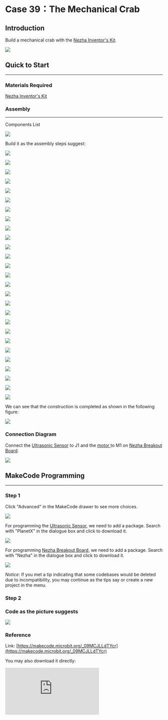 # Case 39：The Mechanical Crab

## Introduction
Build a mechanical crab with the [Nezha Inventor's Kit](https://www.elecfreaks.com/nezha-inventor-s-kit-for-micro-bit-without-micro-bit-board.html).

![](./images/39_1.png)

## Quick to Start
---

### Materials Required

[Nezha Inventor's Kit](https://www.elecfreaks.com/nezha-inventor-s-kit-for-micro-bit-without-micro-bit-board.html)

### Assembly
---
Components List

![](./images/neza-inventor-s-kit-case-39-02.png)

Build it as the assembly steps suggest:

![](./images/neza-inventor-s-kit-step-39-01.png)

![](./images/neza-inventor-s-kit-step-39-02.png)

![](./images/neza-inventor-s-kit-step-39-03.png)

![](./images/neza-inventor-s-kit-step-39-04.png)

![](./images/neza-inventor-s-kit-step-39-05.png)

![](./images/neza-inventor-s-kit-step-39-06.png)

![](./images/neza-inventor-s-kit-step-39-07.png)

![](./images/neza-inventor-s-kit-step-39-08.png)

![](./images/neza-inventor-s-kit-step-39-09.png)

![](./images/neza-inventor-s-kit-step-39-10.png)

![](./images/neza-inventor-s-kit-step-39-11.png)

![](./images/neza-inventor-s-kit-step-39-12.png)

![](./images/neza-inventor-s-kit-step-39-13.png)

![](./images/neza-inventor-s-kit-step-39-14.png)

![](./images/neza-inventor-s-kit-step-39-15.png)

![](./images/neza-inventor-s-kit-step-39-16.png)

![](./images/neza-inventor-s-kit-step-39-17.png)

![](./images/neza-inventor-s-kit-step-39-18.png)

![](./images/neza-inventor-s-kit-step-39-19.png)

![](./images/neza-inventor-s-kit-step-39-20.png)

![](./images/neza-inventor-s-kit-step-39-21.png)

![](./images/neza-inventor-s-kit-step-39-22.png)

![](./images/neza-inventor-s-kit-step-39-23.png)

![](./images/neza-inventor-s-kit-step-39-24.png)

![](./images/neza-inventor-s-kit-step-39-25.png)

![](./images/neza-inventor-s-kit-step-39-26.png)

![](./images/neza-inventor-s-kit-step-39-27.png)

We can see that the construction is completed as shown in the following figure:

![](./images/neza-inventor-s-kit-case-39-01.png)

### Connection Diagram

Connect the [Ultrasonic Sensor](https://shop.elecfreaks.com/products/elecfreaks-planetx-ultrasonic-sensor?_pos=1&_sid=d432fa273&_ss=r) to J1 and the [motor ](https://shop.elecfreaks.com/products/elecfreaks-high-speed-building-blocks-motor?_pos=4&_sid=bfad50d7f&_ss=r)to M1 on [Nezha Breakout Board](https://shop.elecfreaks.com/products/elecfreaks-nezha-breakout-board?_pos=1&_sid=c41e367c3&_ss=r).

![](./images/neza-inventor-s-kit-case-39-03.png)


## MakeCode Programming
---


### Step 1
Click "Advanced" in the MakeCode drawer to see more choices.

![](./images/neza-inventor-s-kit-case-37-04.png)

For programming the [Ultrasonic Sensor](https://www.elecfreaks.com/planetx-ultrasonic.html), we need to add a package. Search with "PlanetX" in the dialogue box and click to download it.

![](./images/neza-inventor-s-kit-case-37-05.png)

For programming [Nezha Breakout Board](https://shop.elecfreaks.com/products/elecfreaks-nezha-breakout-board?_pos=1&_sid=00432325a&_ss=rl), we need to add a package. Search with "Nezha" in the dialogue box and click to download it.

![](./images/neza-inventor-s-kit-case-37-06.png)

*Notice*: If you met a tip indicating that some codebases would be deleted due to incompatibility, you may continue as the tips say or create a new project in the menu.

### Step 2

### Code as the picture suggests

![](./images/neza-inventor-s-kit-case-39-07.png)


### Reference
Link: [https://makecode.microbit.org/_09MCJLLdTYcr](https://makecode.microbit.org/_09MCJLLdTYcr)

You may also download it directly:

<div
    style={{
        position: 'relative',
        paddingBottom: '60%',
        overflow: 'hidden',
    }}
>
    <iframe
        src="https://makecode.microbit.org/_09MCJLLdTYcr"
        frameborder="0"
        sandbox="allow-popups allow-forms allow-scripts allow-same-origin"
        style={{
            position: 'absolute',
            width: '100%',
            height: '100%',
        }}
    />
</div>

---

### Result
After powering on, if the crab sees an approaching object ahead, it will crawl towards sideways.

![](./images/39_39.gif)
